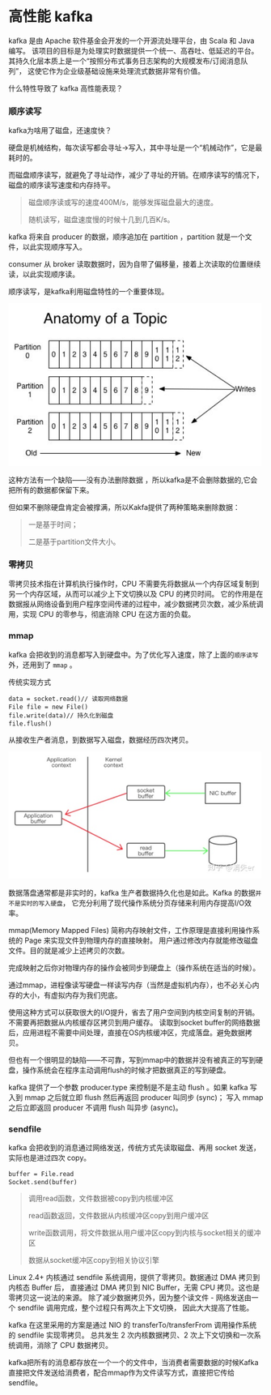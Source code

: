 # 高性能 kafka

kafka 是由 Apache 软件基金会开发的一个开源流处理平台，由 Scala 和 Java 编写。
该项目的目标是为处理实时数据提供一个统一、高吞吐、低延迟的平台。
其持久化层本质上是一个“按照分布式事务日志架构的大规模发布/订阅消息队列”，
这使它作为企业级基础设施来处理流式数据非常有价值。

什么特性导致了 kafka 高性能表现？

### 顺序读写

kafka为啥用了磁盘，还速度快？

硬盘是机械结构，每次读写都会寻址->写入，其中寻址是一个“机械动作”，它是最耗时的。

而磁盘顺序读写，就避免了寻址动作，减少了寻址的开销。在顺序读写的情况下，磁盘的顺序读写速度和内存持平。

> 磁盘顺序读或写的速度400M/s，能够发挥磁盘最大的速度。
> 
> 随机读写，磁盘速度慢的时候十几到几百K/s。

kafka 将来自 producer 的数据，顺序追加在 partition ，partition 就是一个文件，以此实现顺序写入。

consumer 从 broker 读取数据时，因为自带了偏移量，接着上次读取的位置继续读，以此实现顺序读。

顺序读写，是kafka利用磁盘特性的一个重要体现。

<img src="image/write-1.jpg" width=500>

这种方法有一个缺陷——没有办法删除数据 ，所以kafka是不会删除数据的,它会把所有的数据都保留下来。

但如果不删除硬盘肯定会被撑满，所以Kakfa提供了两种策略来删除数据：

> 一是基于时间；
>
> 二是基于partition文件大小。

### 零拷贝

零拷贝技术指在计算机执行操作时，CPU 不需要先将数据从一个内存区域复制到另一个内存区域，从而可以减少上下文切换以及 CPU 的拷贝时间。
它的作用是在数据报从网络设备到用户程序空间传递的过程中，减少数据拷贝次数，减少系统调用，实现 CPU 的零参与，彻底消除 CPU 在这方面的负载。

### mmap

kafka 会把收到的消息都写入到硬盘中。为了优化写入速度，除了上面的`顺序读写`外，还用到了 `mmap` 。

传统实现方式

```
data = socket.read()// 读取网络数据 
File file = new File() 
file.write(data)// 持久化到磁盘 
file.flush()
```

从接收生产者消息，到数据写入磁盘，数据经历四次拷贝。

<img src="image/write-2.jpg" width=500>

数据落盘通常都是非实时的，kafka 生产者数据持久化也是如此。Kafka 的数据`并不是实时的写入硬盘`，
它充分利用了现代操作系统分页存储来利用内存提高I/O效率。

mmap(Memory Mapped Files) 简称内存映射文件，工作原理是直接利用操作系统的 Page 来实现文件到物理内存的直接映射。
用户通过修改内存就能修改磁盘文件。目的就是减少上述拷贝的次数。

完成映射之后你对物理内存的操作会被同步到硬盘上（操作系统在适当的时候）。

通过mmap，进程像读写硬盘一样读写内存（当然是虚拟机内存），也不必关心内存的大小，有虚拟内存为我们兜底。

使用这种方式可以获取很大的I/O提升，省去了用户空间到内核空间复制的开销。不需要再把数据从内核缓存区拷贝到用户缓存。
读取到socket buffer的网络数据后，应用进程不需要中间处理，直接在OS内核缓冲区，完成落盘。避免数据拷贝。

但也有一个很明显的缺陷——不可靠，写到mmap中的数据并没有被真正的写到硬盘，操作系统会在程序主动调用flush的时候才把数据真正的写到硬盘。

kafka 提供了一个参数 producer.type 来控制是不是主动 flush 。如果 kafka 写入到 mmap 之后就立即 flush 然后再返回 producer 叫同步 (sync)；
写入 mmap 之后立即返回 producer 不调用 flush 叫异步 (async)。

### sendfile

kafka 会把收到的消息通过网络发送，传统方式先读取磁盘、再用 socket 发送，实际也是进过四次 copy。

```
buffer = File.read 
Socket.send(buffer)
```

> 调用read函数，文件数据被copy到内核缓冲区
> 
> read函数返回，文件数据从内核缓冲区copy到用户缓冲区
>
> write函数调用，将文件数据从用户缓冲区copy到内核与socket相关的缓冲区
>
> 数据从socket缓冲区copy到相关协议引擎

Linux 2.4+ 内核通过 sendfile 系统调用，提供了零拷贝。数据通过 DMA 拷贝到内核态 Buffer 后，
直接通过 DMA 拷贝到 NIC Buffer，无需 CPU 拷贝。这也是零拷贝这一说法的来源。
除了减少数据拷贝外，因为整个读文件 - 网络发送由一个 sendfile 调用完成，整个过程只有两次上下文切换，
因此大大提高了性能。

kafka 在这里采用的方案是通过 NIO 的 transferTo/transferFrom 调用操作系统的 sendfile 实现零拷贝。
总共发生 2 次内核数据拷贝、2 次上下文切换和一次系统调用，消除了 CPU 数据拷贝。

kafka把所有的消息都存放在一个一个的文件中，当消费者需要数据的时候Kafka直接把文件发送给消费者，配合mmap作为文件读写方式，直接把它传给sendfile。













